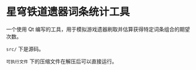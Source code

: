 # 星穹铁道遗器词条统计工具



一个使用 Qt 编写的工具，用于模拟游戏遗器刷取并估算获得特定词条组合的期望次数。

`src/` 下是源码。

`可执行文件` 下的压缩文件在解压后可以直接运行。